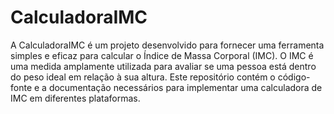 # CalculadoraIMC
 A CalculadoraIMC é um projeto desenvolvido para fornecer uma ferramenta simples e eficaz para calcular o Índice de Massa Corporal (IMC). O IMC é uma medida amplamente utilizada para avaliar se uma pessoa está dentro do peso ideal em relação à sua altura. Este repositório contém o código-fonte e a documentação necessários para implementar uma calculadora de IMC em diferentes plataformas.
